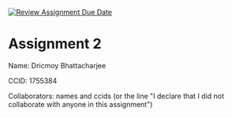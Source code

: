 [![Review Assignment Due Date](https://classroom.github.com/assets/deadline-readme-button-24ddc0f5d75046c5622901739e7c5dd533143b0c8e959d652212380cedb1ea36.svg)](https://classroom.github.com/a/q3-pAACd)
# Assignment 2

Name: Dricmoy Bhattacharjee

CCID: 1755384

Collaborators: names and ccids (or the line "I declare that I did not collaborate with anyone in this assignment")

